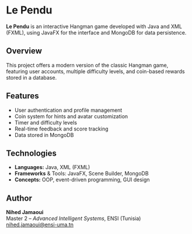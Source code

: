 # Le Pendu  

**Le Pendu** is an interactive Hangman game developed with Java and XML (FXML), using JavaFX for the interface and MongoDB for data persistence.
## Overview  
This project offers a modern version of the classic Hangman game, featuring user accounts, multiple difficulty levels, and coin-based rewards stored in a database.
## Features  
- User authentication and profile management
- Coin system for hints and avatar customization
- Timer and difficulty levels
- Real-time feedback and score tracking
- Data stored in MongoDB

## Technologies  
- **Languages:** Java, XML (FXML)
- **Frameworks** & Tools: JavaFX, Scene Builder, MongoDB
- **Concepts:** OOP, event-driven programming, GUI design

## Author  
**Nihed Jamaoui**  
Master 2 – *Advanced Intelligent Systems*, ENSI (Tunisia)  
nihed.jamaoui@ensi-uma.tn  
